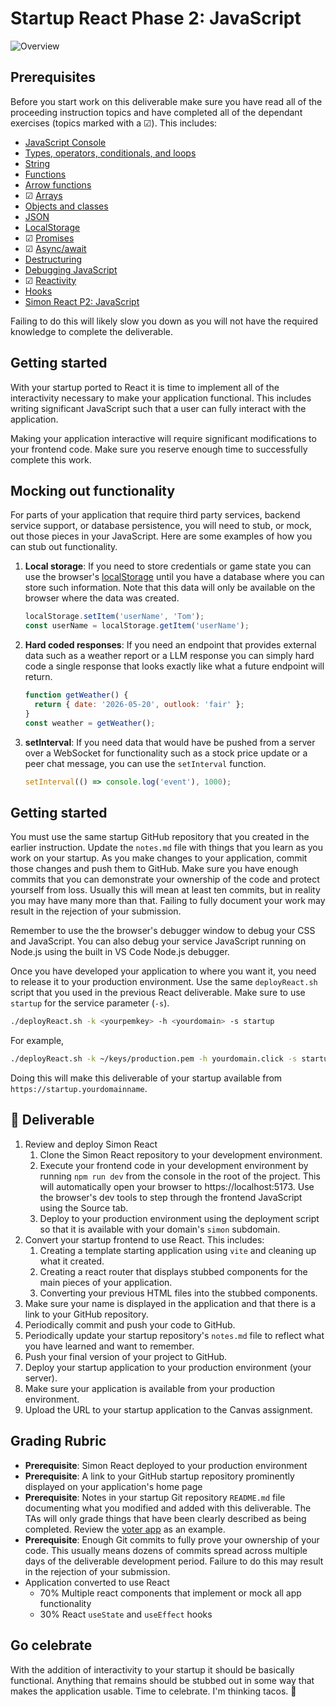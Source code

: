 # Startup React Phase 2: JavaScript

![Overview](../../technologies.png)

## Prerequisites

Before you start work on this deliverable make sure you have read all of the proceeding instruction topics and have completed all of the dependant exercises (topics marked with a ☑). This includes:

- [JavaScript Console](../../javascript/console/console.md)
- [Types, operators, conditionals, and loops](../../javascript/typeConstruct/typeConstruct.md)
- [String](../../javascript/string/string.md)
- [Functions](../../javascript/functions/functions.md)
- [Arrow functions](../../javascript/arrow/arrow.md)
- ☑ [Arrays](../../javascript/array/array.md)
- [Objects and classes](../../javascript/objectClasses/objectClasses.md)
- [JSON](../../javascript/json/json.md)
- [LocalStorage](../../javascript/localStorage/localStorage.md)
- ☑ [Promises](../../javascript/promises/promises.md)
- ☑ [Async/await](../../javascript/asyncAwait/asyncAwait.md)
- [Destructuring](../../javascript/destructuring/destructuring.md)
- [Debugging JavaScript](../../javascript/debuggingJavascript/debuggingJavascript.md)
- ☑ [Reactivity](../react/reactivity/reactivity.md)
- [Hooks](../react/hooks/hooks.md)
- [Simon React P2: JavaScript](../../simon/simonReact/simonReactP2.md)

Failing to do this will likely slow you down as you will not have the required knowledge to complete the deliverable.

## Getting started

With your startup ported to React it is time to implement all of the interactivity necessary to make your application functional. This includes writing significant JavaScript such that a user can fully interact with the application.

Making your application interactive will require significant modifications to your frontend code. Make sure you reserve enough time to successfully complete this work.

## Mocking out functionality

For parts of your application that require third party services, backend service support, or database persistence, you will need to stub, or mock, out those pieces in your JavaScript. Here are some examples of how you can stub out functionality.

1. **Local storage**: If you need to store credentials or game state you can use the browser's [localStorage](https://developer.mozilla.org/en-US/docs/Web/API/Window/localStorage) until you have a database where you can store such information. Note that this data will only be available on the browser where the data was created.
   ```js
   localStorage.setItem('userName', 'Tom');
   const userName = localStorage.getItem('userName');
   ```
1. **Hard coded responses**: If you need an endpoint that provides external data such as a weather report or a LLM response you can simply hard code a single response that looks exactly like what a future endpoint will return.
   ```js
   function getWeather() {
     return { date: '2026-05-20', outlook: 'fair' };
   }
   const weather = getWeather();
   ```
1. **setInterval**: If you need data that would have be pushed from a server over a WebSocket for functionality such as a stock price update or a peer chat message, you can use the `setInterval` function.
   ```js
   setInterval(() => console.log('event'), 1000);
   ```

## Getting started

You must use the same startup GitHub repository that you created in the earlier instruction. Update the `notes.md` file with things that you learn as you work on your startup. As you make changes to your application, commit those changes and push them to GitHub. Make sure you have enough commits that you can demonstrate your ownership of the code and protect yourself from loss. Usually this will mean at least ten commits, but in reality you may have many more than that. Failing to fully document your work may result in the rejection of your submission.

Remember to use the the browser's debugger window to debug your CSS and JavaScript. You can also debug your service JavaScript running on Node.js using the built in VS Code Node.js debugger.

Once you have developed your application to where you want it, you need to release it to your production environment. Use the same `deployReact.sh` script that you used in the previous React deliverable. Make sure to use `startup` for the service parameter (`-s`).

```sh
./deployReact.sh -k <yourpemkey> -h <yourdomain> -s startup
```

For example,

```sh
./deployReact.sh -k ~/keys/production.pem -h yourdomain.click -s startup
```

Doing this will make this deliverable of your startup available from `https://startup.yourdomainname`.

## 🚀 Deliverable

1. Review and deploy Simon React
   1. Clone the Simon React repository to your development environment.
   1. Execute your frontend code in your development environment by running `npm run dev` from the console in the root of the project. This will automatically open your browser to https://localhost:5173. Use the browser's dev tools to step through the frontend JavaScript using the Source tab.
   1. Deploy to your production environment using the deployment script so that it is available with your domain's `simon` subdomain.
1. Convert your startup frontend to use React. This includes:
   1. Creating a template starting application using `vite` and cleaning up what it created.
   1. Creating a react router that displays stubbed components for the main pieces of your application.
   1. Converting your previous HTML files into the stubbed components.
1. Make sure your name is displayed in the application and that there is a link to your GitHub repository.
1. Periodically commit and push your code to GitHub.
1. Periodically update your startup repository's `notes.md` file to reflect what you have learned and want to remember.
1. Push your final version of your project to GitHub.
1. Deploy your startup application to your production environment (your server).
1. Make sure your application is available from your production environment.
1. Upload the URL to your startup application to the Canvas assignment.

## Grading Rubric

- **Prerequisite**: Simon React deployed to your production environment
- **Prerequisite**: A link to your GitHub startup repository prominently displayed on your application's home page
- **Prerequisite**: Notes in your startup Git repository `README.md` file documenting what you modified and added with this deliverable. The TAs will only grade things that have been clearly described as being completed. Review the [voter app](https://github.com/webprogramming260/startup-example) as an example.
- **Prerequisite**: Enough Git commits to fully prove your ownership of your code. This usually means dozens of commits spread across multiple days of the deliverable development period. Failure to do this may result in the rejection of your submission.
- Application converted to use React
  - 70% Multiple react components that implement or mock all app functionality
  - 30% React `useState` and `useEffect` hooks

## Go celebrate

With the addition of interactivity to your startup it should be basically functional. Anything that remains should be stubbed out in some way that makes the application usable. Time to celebrate. I'm thinking tacos. 🌮
